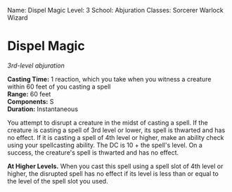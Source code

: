 Name: Dispel Magic
Level: 3
School: Abjuration
Classes: Sorcerer
         Warlock
         Wizard

# Dispel Magic 
_3rd-level abjuration_ 

**Casting Time:** 1 reaction, which you take when you witness a creature within 60 feet of you casting a spell    
**Range:** 60 feet    
**Components:** S    
**Duration:** Instantaneous 

You attempt to disrupt a creature in the midst of casting a spell. If the creature is casting a spell of 3rd level or lower, its spell is thwarted and has no effect. If it is casting a spell of 4th level or higher, make an ability check using your spellcasting ability. The DC is 10 + the spell's level. On a success, the creature's spell is thwarted and has no effect. 

**At Higher Levels.** When you cast this spell using a spell slot of 4th level or higher, the disrupted spell has no effect if its level is less than or equal to the level of the spell slot you used.